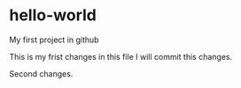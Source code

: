 # hello-world
My first project in github

This is my frist changes in this file I will commit this changes.

Second changes.
